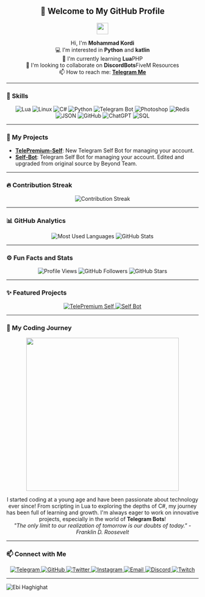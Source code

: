 <h2 align="center">👋 Welcome to My GitHub Profile</h2>

<p align="center">
    <img src="https://media.giphy.com/media/hvRJCLFzcasrR4ia7z/giphy.gif" width="30px"/>
</p>

<p align="center">
    Hi, I'm <strong>Mohammad Kordi</strong> <br>
    💻 I'm interested in <strong>Python</strong> and <strong>katlin</strong> <br>
    🌱 I'm currently learning <strong>Lua</strong>PHP<br>
    🤖 I'm looking to collaborate on <strong>DiscordBots</strong>FiveM Resources<br>
    📫 How to reach me: <strong><a href="https://telegram.me/MrCli">Telegram Me</a></strong>
</p>

---

### 🔧 Skills
<p align="center">
    <img src="https://img.shields.io/badge/-Lua-blue?style=flat-square&logo=lua" alt="Lua"/>
    <img src="https://img.shields.io/badge/-Linux-FCC624?style=flat-square&logo=linux&logoColor=black" alt="Linux"/>
    <img src="https://img.shields.io/badge/-C%23-239120?style=flat-square&logo=c-sharp&logoColor=white" alt="C#"/>
    <img src="https://img.shields.io/badge/-Python-3776AB?style=flat-square&logo=python&logoColor=white" alt="Python"/>
    <img src="https://img.shields.io/badge/-Telegram%20Bot-26A5E4?style=flat-square&logo=telegram&logoColor=white" alt="Telegram Bot"/>
    <img src="https://img.shields.io/badge/-Photoshop-31A8FF?style=flat-square&logo=adobephotoshop&logoColor=white" alt="Photoshop"/>
    <img src="https://img.shields.io/badge/-Redis-DC382D?style=flat-square&logo=redis&logoColor=white" alt="Redis"/>
    <img src="https://img.shields.io/badge/-JSON-000000?style=flat-square&logo=json&logoColor=white" alt="JSON"/>
    <img src="https://img.shields.io/badge/-GitHub-181717?style=flat-square&logo=github&logoColor=white" alt="GitHub"/>
    <img src="https://img.shields.io/badge/-ChatGPT-00A400?style=flat-square&logo=openai&logoColor=white" alt="ChatGPT"/>
    <img src="https://img.shields.io/badge/-SQL-003B57?style=flat-square&logo=sqlite&logoColor=white" alt="SQL"/>
</p>


---

### 📂 My Projects

- [**TelePremium-Self**](https://github.com/ebrahimhaghighat77/TelePremium-Self): New Telegram Self Bot for managing your account.
- [**Self-Bot**](https://github.com/ebrahimhaghighat77/Self-Bot): Telegram Self Bot for managing your account. Edited and upgraded from original source by Beyond Team.

---

### 🔥 Contribution Streak
<p align="center">
    <img src="https://github-readme-streak-stats.herokuapp.com/?user=ebrahimhaghighat77&theme=dark" alt="Contribution Streak"/>
</p>

---

### 📊 GitHub Analytics
<p align="center">
    <img src="https://github-readme-stats.vercel.app/api/top-langs/?username=ebrahimhaghighat77&layout=compact&theme=dark" alt="Most Used Languages"/>
    <img src="https://github-readme-stats.vercel.app/api?username=ebrahimhaghighat77&show_icons=true&theme=dark" alt="GitHub Stats"/>
</p>

---

### ⚙️ Fun Facts and Stats
<p align="center">
    <img src="https://komarev.com/ghpvc/?username=ebrahimhaghighat77&style=flat-square&color=blue" alt="Profile Views"/>
    <img src="https://img.shields.io/github/followers/ebrahimhaghighat77?label=Followers&style=social" alt="GitHub Followers"/>
    <img src="https://img.shields.io/github/stars/ebrahimhaghighat77?label=Stars&style=social" alt="GitHub Stars"/>
</p>

---

### ✨ Featured Projects
<p align="center">
    <a href="https://github.com/ebrahimhaghighat77/TelePremium-Self">
        <img src="https://img.shields.io/badge/TelePremium%20Self%20Bot-blueviolet?style=for-the-badge&logo=telegram&logoColor=white" alt="TelePremium Self"/>
    </a>
    <a href="https://github.com/ebrahimhaghighat77/Self-Bot">
        <img src="https://img.shields.io/badge/Self%20Bot-blue?style=for-the-badge&logo=telegram&logoColor=white" alt="Self Bot"/>
    </a>
</p>

---

### 🚀 My Coding Journey
<p align="center">
    <img src="https://media.giphy.com/media/ZVik7pBtu9dNS/giphy.gif" width="400"/>
</p>
<p align="center">
    I started coding at a young age and have been passionate about technology ever since! From scripting in Lua to exploring the depths of C#, my journey has been full of learning and growth. I'm always eager to work on innovative projects, especially in the world of <strong>Telegram Bots</strong>! 
    <br><em>"The only limit to our realization of tomorrow is our doubts of today." - Franklin D. Roosevelt</em>
</p>

---

### 📫 Connect with Me

<p align="center">
    <a href="https://telegram.me/MrCli" target="_blank">
        <img src="https://img.shields.io/badge/Telegram-2CA5E0?style=for-the-badge&logo=telegram&logoColor=white" alt="Telegram"/>
    </a>
    <a href="https://github.com/ebrahimhaghighat77" target="_blank">
        <img src="https://img.shields.io/badge/GitHub-181717?style=for-the-badge&logo=github&logoColor=white" alt="GitHub"/>
    </a>
    <a href="https://twitter.com/EbiHaghighat998" target="_blank">
        <img src="https://img.shields.io/badge/Twitter-1DA1F2?style=for-the-badge&logo=twitter&logoColor=white" alt="Twitter"/>
    </a>
    <a href="https://instagram.com/ebi_haghighat77" target="_blank">
        <img src="https://img.shields.io/badge/Instagram-E4405F?style=for-the-badge&logo=instagram&logoColor=white" alt="Instagram"/>
    </a>
    <a href="mailto:info@telepremium.ir" target="_blank">
        <img src="https://img.shields.io/badge/Email-D14836?style=for-the-badge&logo=gmail&logoColor=white" alt="Email"/>
    </a>
    <a href="https://discord.gg/m5WnYTEQMd" target="_blank">
        <img src="https://img.shields.io/badge/Discord-5865F2?style=for-the-badge&logo=discord&logoColor=white" alt="Discord"/>
    </a>
    <a href="https://twitch.tv/ebihaghighat" target="_blank">
        <img src="https://img.shields.io/badge/Twitch-9146FF?style=for-the-badge&logo=twitch&logoColor=white" alt="Twitch"/>
    </a>
</p>

---


<img src="https://discord.c99.nl/widget/theme-1/503346752766738442.png" alt="Ebi Haghighat">


